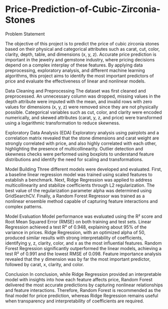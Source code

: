 # Price-Prediction-of-Cubic-Zirconia-Stones

Problem Statement

The objective of this project is to predict the price of cubic zirconia stones based on their physical and categorical attributes such as carat, cut, color, clarity, depth, table, and dimensions (x, y, z). Accurate price prediction is important in the jewelry and gemstone industry, where pricing decisions depend on a complex interplay of these features. By applying data preprocessing, exploratory analysis, and different machine learning algorithms, this project aims to identify the most important predictors of price and evaluate the effectiveness of linear and nonlinear models.

Data Cleaning and Preprocessing
The dataset was first cleaned and preprocessed. An unnecessary column was dropped, missing values in the depth attribute were imputed with the mean, and invalid rows with zero values for dimensions (x, y, z) were removed since they are not physically possible. Categorical variables such as cut, color, and clarity were encoded numerically, and skewed attributes (carat, y, z, and price) were transformed using a logarithmic transformation to reduce skewness.

Exploratory Data Analysis (EDA)
Exploratory analysis using pairplots and a correlation matrix revealed that the stone dimensions and carat weight are strongly correlated with price, and also highly correlated with each other, highlighting the presence of multicollinearity. Outlier detection and skewness checks were performed using boxplots to understand feature distributions and identify the need for scaling and transformations.

Model Building
Three different models were developed and evaluated. First, a baseline linear regression model was trained using scaled features to establish a benchmark. Next, Ridge Regression was applied to address multicollinearity and stabilize coefficients through L2 regularization. The best value of the regularization parameter alpha was determined using GridSearchCV. Finally, a Random Forest Regressor was trained as a nonlinear ensemble method capable of capturing feature interactions and complex patterns.

Model Evaluation
Model performance was evaluated using the R² score and Root Mean Squared Error (RMSE) on both training and test sets. Linear Regression achieved a test R² of 0.948, explaining about 95% of the variance in prices. Ridge Regression, with an optimized alpha of 50, produced similar results with strong interpretability of coefficients, identifying y, z, clarity, color, and x as the most influential features. Random Forest Regression significantly outperformed the linear models, achieving a test R² of 0.991 and the lowest RMSE of 0.098. Feature importance analysis revealed that the y dimension was by far the most important predictor, followed by carat, x, clarity, and color.

Conclusion
In conclusion, while Ridge Regression provided an interpretable model with insights into how each feature affects price, Random Forest delivered the most accurate predictions by capturing nonlinear relationships and feature interactions. Therefore, Random Forest is recommended as the final model for price prediction, whereas Ridge Regression remains useful when transparency and interpretability of coefficients are required.

